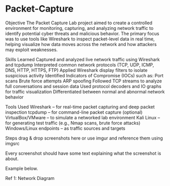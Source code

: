 # Packet-Capture
Objective
The Packet Capture Lab project aimed to create a controlled environment for monitoring, capturing, and analyzing network traffic to identify potential cyber threats and malicious behavior. The primary focus was to use tools like Wireshark to inspect packet-level data in real time, helping visualize how data moves across the network and how attackers may exploit weaknesses.

Skills Learned
Captured and analyzed live network traffic using Wireshark and tcpdump
Interpreted common network protocols (TCP, UDP, ICMP, DNS, HTTP, HTTPS, FTP)
Applied Wireshark display filters to isolate suspicious activity
Identified Indicators of Compromise (IOCs) such as:
Port scans
Brute force attempts
ARP spoofing
Followed TCP streams to analyze full conversations and session data
Used protocol decoders and IO graphs for traffic visualization
Differentiated between normal and abnormal network behavior

Tools Used
Wireshark – for real-time packet capturing and deep packet inspection
tcpdump – for command-line packet capture (optional)
VirtualBox/VMware – to simulate a networked lab environment
Kali Linux – for generating test traffic (e.g., Nmap scans, brute force attacks)
Windows/Linux endpoints – as traffic sources and targets

Steps
drag & drop screenshots here or use imgur and reference them using imgsrc

Every screenshot should have some text explaining what the screenshot is about.

Example below.

Ref 1: Network Diagram
